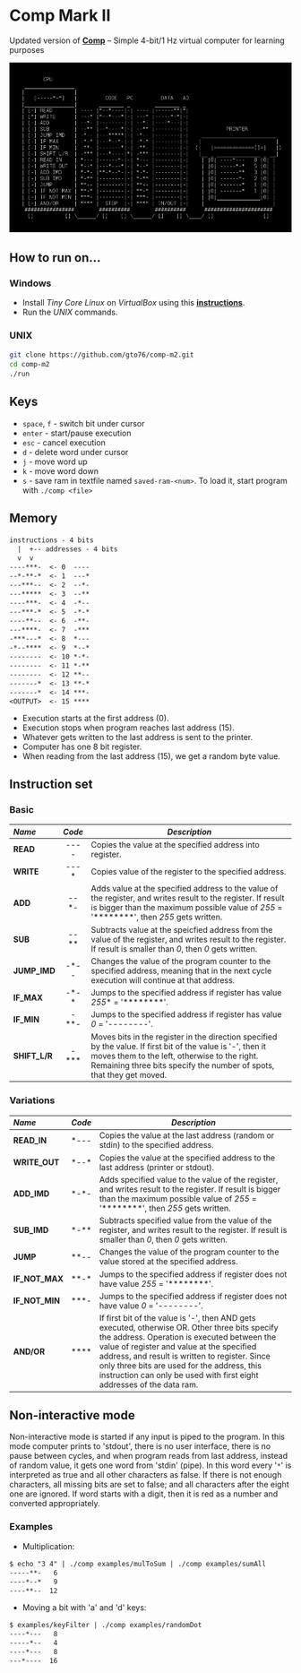 Comp Mark II
============

Updated version of [**Comp**](https://github.com/gto76/comp-cpp) – Simple 4-bit/1 Hz virtual computer for learning purposes

![screenshot](doc/screenshot.png)

How to run on…
--------------

### Windows

* Install *Tiny Core Linux* on *VirtualBox* using this [**instructions**](https://github.com/gto76/my-linux-setup/tree/gh-pages/conf-files/tiny-core-linux).
* Run the *UNIX* commands.

### UNIX
```bash
git clone https://github.com/gto76/comp-m2.git
cd comp-m2
./run
```

Keys
----
* `space`, `f` - switch bit under cursor
* `enter` - start/pause execution
* `esc` - cancel execution
* `d` - delete word under cursor
* `j` - move word up
* `k` - move word down
* `s` - save ram in textfile named `saved-ram-<num>`. To load it, start program with `./comp <file>`

Memory
------
```
instructions - 4 bits
  |  +-- addresses - 4 bits
  v  v
----***-  <- 0  ----
--*-**-*  <- 1  ---*
---***--  <- 2  --*-
---*****  <- 3  --**
----***-  <- 4  -*--
---***-*  <- 5  -*-*
----**--  <- 6  -**-
---****-  <- 7  -***
-***---*  <- 8  *---
-*--****  <- 9  *--*
--------  <- 10 *-*-
--------  <- 11 *-**
--------  <- 12 **--
-------*  <- 13 **-*
-------*  <- 14 ***-
<OUTPUT>  <- 15 ****
```

* Execution starts at the first address (0). 
* Execution stops when program reaches last address (15).
* Whatever gets written to the last address is sent to the printer.
* Computer has one 8 bit register.
* When reading from the last address (15), we get a random byte value.

Instruction set
---------------

### Basic
 _Name_        | _Code_ | _Description_  
:------------- |:------:| --------------------------------------------------------
**READ**       | ----   | Copies the value at the specified address into register.  
**WRITE**      | ---\*  | Copies value of the register to the specified address.  
**ADD**        | --\*-  | Adds value at the specified address to the value of the register, and writes result to the register. If result is bigger than the maximum possible value of _255_ = '********', then _255_ gets written. 
**SUB**        | --\*\* | Subtracts value at the speicfied address from the value of the register, and writes result to the register. If result is smaller than _0_, then _0_ gets written.  
**JUMP_IMD**   | -\*--  | Changes the value of the program counter to the specified address, meaning that in the next cycle execution will continue at that address.  
**IF_MAX**     | -\*-\* | Jumps to the specified address if register has value _255_* = '********'. 
**IF_MIN**     | -\*\*- | Jumps to the specified address if register has value _0_ = '--------'. 
**SHIFT_L/R**  | -\*\*\*| Moves bits in the register in the direction specified by the value. If first bit of the value is '-', then it moves them to the left, otherwise to the right. Remaining three bits specify the number of spots, that they get moved.

### Variations
 _Name_        | _Code_ | _Description_  
:------------- |:------:| --------------------------------------------------------
**READ_IN**    | \*---  | Copies the value at the last address (random or stdin) to the specified address.
**WRITE_OUT**  | \*--\* | Copies the value at the specified address to the last address (printer or stdout).
**ADD_IMD**    | \*-\*- | Adds specified value to the value of the register, and writes result to the register. If result is bigger than the maximum possible value of _255_ = '********', then _255_ gets written. 
**SUB_IMD**    | \*-\*\*| Subtracts specified value from the value of the register, and writes result to the register. If result is smaller than _0_, then _0_ gets written.
**JUMP**       | \*\*-- | Changes the value of the program counter to the value stored at the specified address.
**IF_NOT_MAX** | \*\*-* | Jumps to the specified address if register does not have value _255_ = '********'. 
**IF_NOT_MIN** | \*\*\*-| Jumps to the specified address if register does not have value _0_ = '--------'. 
**AND/OR**     | \*\*\*\* | If first bit of the value is '-', then AND gets executed, otherwise OR. Other three bits specify the address. Operation is executed between the value of register and value at the specified address, and result is written to register. Since only three bits are used for the address, this instruction can only be used with first eight addresses of the data ram.

Non-interactive mode
--------------------
Non-interactive mode is started if any input is piped to the program. In this mode computer prints to 'stdout', there is no
user interface, there is no pause between cycles, and when program reads from last address, instead of random value, it
gets one word from 'stdin' (pipe). In this word every '`*`' is interpreted as true and all other characters as false. If there
is not enough characters, all missing bits are set to false; and all characters after the eight one are ignored. If word starts with a digit, then it is red as a number and converted appropriately.

### Examples
* Multiplication:
```
$ echo "3 4" | ./comp examples/mulToSum | ./comp examples/sumAll
-----**-   6
----*--*   9
----**--  12
```

* Moving a bit with 'a' and 'd' keys:
```
$ examples/keyFilter | ./comp examples/randomDot
----*---   8
-----*--   4
----*---   8
---*----  16
```







